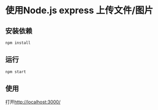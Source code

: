 # 使用Node.js express 上传文件/图片

## 安装依赖

```
npm install
```

## 运行

```
npm start
```

## 使用


打开[http://localhost:3000/](http://localhost:3000/)

